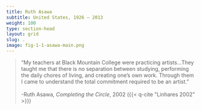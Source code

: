 ```yaml
---
title: Ruth Asawa
subtitle: United States, 1926 – 2013
weight: 100
type: section-head
layout: grid
slug: .
image: fig-1-1-asawa-main.png
---
```


> “My teachers at Black Mountain College were practicing artists…They taught me that there is no separation between studying, performing the daily chores of living, and creating one’s own work. Through them I came to understand the total commitment required to be an artist.”
> <br />
> <br />
> -Ruth Asawa, *Completing the Circle*, 2002 ({{< q-cite "Linhares 2002" >}})
